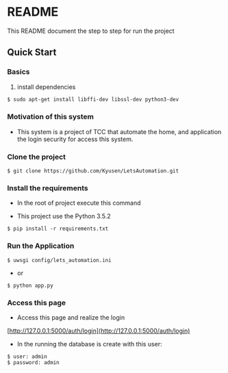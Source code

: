 # README

This README document the step to step for run the project


## Quick Start

### Basics

1. install dependencies
```sh
$ sudo apt-get install libffi-dev libssl-dev python3-dev
```

### Motivation of this system

* This system is a project of TCC that automate the home, and application the login security for access this system.

### Clone the project

```
$ git clone https://github.com/Kyusen/LetsAutomation.git
```

### Install the requirements

* In the root of project execute this command

* This project use the Python 3.5.2

```
$ pip install -r requirements.txt
```

### Run the Application

```
$ uwsgi config/lets_automation.ini
```

* or

```
$ python app.py
```

### Access this page

* Access this page and realize the login

[http://127.0.0.1:5000/auth/login](http://127.0.0.1:5000/auth/login)

* In the running the database is create with this user:

```
$ user: admin
$ password: admin
```

